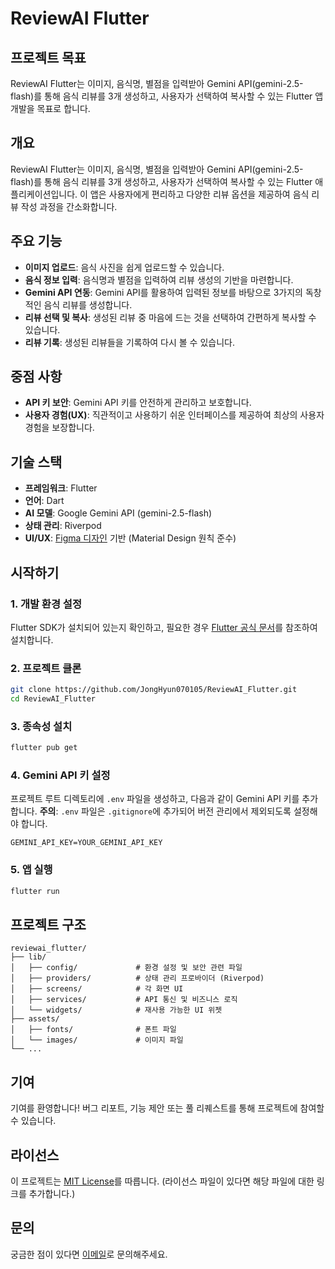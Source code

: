 # ReviewAI Flutter

## 프로젝트 목표

ReviewAI Flutter는 이미지, 음식명, 별점을 입력받아 Gemini API(gemini-2.5-flash)를 통해 음식 리뷰를 3개 생성하고, 사용자가 선택하여 복사할 수 있는 Flutter 앱 개발을 목표로 합니다.

## 개요

ReviewAI Flutter는 이미지, 음식명, 별점을 입력받아 Gemini API(gemini-2.5-flash)를 통해 음식 리뷰를 3개 생성하고, 사용자가 선택하여 복사할 수 있는 Flutter 애플리케이션입니다. 이 앱은 사용자에게 편리하고 다양한 리뷰 옵션을 제공하여 음식 리뷰 작성 과정을 간소화합니다.

## 주요 기능

- **이미지 업로드**: 음식 사진을 쉽게 업로드할 수 있습니다.
- **음식 정보 입력**: 음식명과 별점을 입력하여 리뷰 생성의 기반을 마련합니다.
- **Gemini API 연동**: Gemini API를 활용하여 입력된 정보를 바탕으로 3가지의 독창적인 음식 리뷰를 생성합니다.
- **리뷰 선택 및 복사**: 생성된 리뷰 중 마음에 드는 것을 선택하여 간편하게 복사할 수 있습니다.
- **리뷰 기록**: 생성된 리뷰들을 기록하여 다시 볼 수 있습니다.

## 중점 사항

- **API 키 보안**: Gemini API 키를 안전하게 관리하고 보호합니다.
- **사용자 경험(UX)**: 직관적이고 사용하기 쉬운 인터페이스를 제공하여 최상의 사용자 경험을 보장합니다.

## 기술 스택

- **프레임워크**: Flutter
- **언어**: Dart
- **AI 모델**: Google Gemini API (gemini-2.5-flash)
- **상태 관리**: Riverpod
- **UI/UX**: [Figma 디자인](https://www.figma.com/design/yBlezU34APYMBfmmFAd46U/Review?node-id=155-155&t=twjO1ug9YOjaQ7Ed-4) 기반 (Material Design 원칙 준수)

## 시작하기

### 1. 개발 환경 설정

Flutter SDK가 설치되어 있는지 확인하고, 필요한 경우 [Flutter 공식 문서](https://flutter.dev/docs/get-started/install)를 참조하여 설치합니다.

### 2. 프로젝트 클론

```bash
git clone https://github.com/JongHyun070105/ReviewAI_Flutter.git
cd ReviewAI_Flutter
```

### 3. 종속성 설치

```bash
flutter pub get
```

### 4. Gemini API 키 설정

프로젝트 루트 디렉토리에 `.env` 파일을 생성하고, 다음과 같이 Gemini API 키를 추가합니다.
**주의**: `.env` 파일은 `.gitignore`에 추가되어 버전 관리에서 제외되도록 설정해야 합니다.

```
GEMINI_API_KEY=YOUR_GEMINI_API_KEY
```

### 5. 앱 실행

```bash
flutter run
```

## 프로젝트 구조

```
reviewai_flutter/
├── lib/
│   ├── config/             # 환경 설정 및 보안 관련 파일
│   ├── providers/          # 상태 관리 프로바이더 (Riverpod)
│   ├── screens/            # 각 화면 UI
│   ├── services/           # API 통신 및 비즈니스 로직
│   └── widgets/            # 재사용 가능한 UI 위젯
├── assets/
│   ├── fonts/              # 폰트 파일
│   └── images/             # 이미지 파일
└── ...
```

## 기여

기여를 환영합니다! 버그 리포트, 기능 제안 또는 풀 리퀘스트를 통해 프로젝트에 참여할 수 있습니다.

## 라이선스

이 프로젝트는 [MIT License](LICENSE)를 따릅니다. (라이선스 파일이 있다면 해당 파일에 대한 링크를 추가합니다.)

## 문의

궁금한 점이 있다면 [이메일](mailto:bobi09361@gmail.com)로 문의해주세요.
